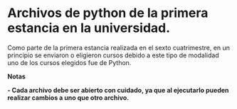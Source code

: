 # Archivos de python de la primera estancia en la universidad.

<!--Formato de descripción de repositorios-->
<!----Descripción---->
Como parte de la primera estancia realizada en el sexto cuatrimestre, en un principio se enviaron o eligieron cursos debido a este tipo de modalidad
uno de los cursos elegidos fue de Python.
<!----Separador de la descripción ---->
<!----Notas---->
**Notas**

**- Cada archivo debe ser abierto con cuidado, ya que al ejecutarlo pueden realizar cambios a uno que otro archivo.**
<!----Separador de las notas---->
<!----Directorio con ubicación de archivos---->
<!----Separador del directorio con ubicación de archivos---->